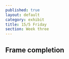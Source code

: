 ```yaml
---
published: true
layout: default
category: exhibit
title: 15/5 Friday
section: Week three
---
```


## Frame completion

<img src="">
